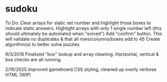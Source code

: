 # sudoku

To Do:
Clear arrays for static set number and highlight those boxes to indicate static answers.
Highlight arrays with only 1 single number left (this should ultimately be automated when "solved")
Add "confirm" button. This will validate no duplicates & that all rows/columns/boxes add to 45
Create algorithm(s) to better solve puzzles

9/3/2016
Finalized "box" lookup and array cleaning. Horizontal, vertical & box checks are all running.

2/16/2025
Improved gameboard CSS styling, cleaned up overly verbose HTML (WIP)
